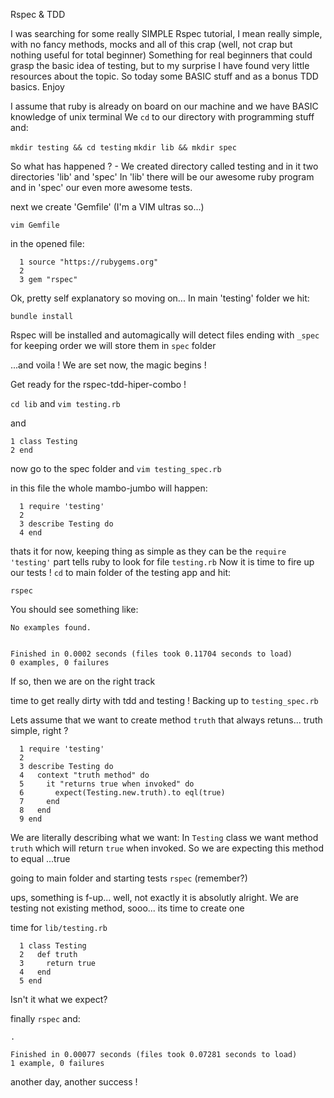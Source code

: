 ---
---

Rspec & TDD

I was searching for some really SIMPLE Rspec tutorial, I mean really simple, with no fancy methods, mocks and all of this crap
(well, not crap but nothing useful for total beginner) Something for real beginners that could grasp the basic idea of testing,
but to my surprise I have found very little resources about the topic. So today some BASIC stuff and as a bonus TDD basics. Enjoy

I assume that ruby is already on board on our machine and we have BASIC knowledge of unix terminal
We `cd` to our directory with programming stuff and:

`mkdir testing && cd testing`
`mkdir lib && mkdir spec`

So what has happened ? - We created directory called testing and in it two directories 'lib' and 'spec'
In 'lib' there will be our awesome ruby program and in 'spec' our even more awesome tests.

next we create 'Gemfile'
(I'm a VIM ultras so...)

`vim Gemfile`

in the opened file:

```
  1 source "https://rubygems.org"
  2
  3 gem "rspec"
```

Ok, pretty self explanatory so moving on...
In main 'testing' folder we hit:

`bundle install`

Rspec will be installed and automagically will detect files ending with `_spec` for keeping order we will store them in `spec` folder

...and voila ! We are set now, the magic begins !

Get ready for the rspec-tdd-hiper-combo !

`cd lib` and `vim testing.rb`

and

```
1 class Testing
2 end
```

now go to the spec folder and `vim testing_spec.rb`

in this file the whole mambo-jumbo will happen:

```
  1 require 'testing'
  2
  3 describe Testing do
  4 end
```

thats it for now, keeping thing as simple as they can be
the `require 'testing'` part tells ruby to look for file `testing.rb`
Now it is time to fire up our tests ! `cd` to main folder of the testing app and hit:

`rspec`

You should see something like:

```
No examples found.


Finished in 0.0002 seconds (files took 0.11704 seconds to load)
0 examples, 0 failures
```

If so, then we are on the right track

time to get really dirty with tdd and testing !
Backing up to `testing_spec.rb`

Lets assume that we want to create method `truth` that always retuns... truth
simple, right ?

```
  1 require 'testing'
  2
  3 describe Testing do
  4   context "truth method" do
  5     it "returns true when invoked" do
  6       expect(Testing.new.truth).to eql(true)
  7     end
  8   end
  9 end

```

We are literally describing what we want:
In `Testing` class we want method `truth` which will return `true` when invoked.
So we are expecting this method to equal ...true

going to main folder and starting tests `rspec` (remember?)

ups, something is f-up... well, not exactly it is absolutly alright.
We are testing not existing method, sooo... its time to create one

time for `lib/testing.rb`

```
  1 class Testing
  2   def truth
  3     return true
  4   end
  5 end
```

Isn't it what we expect?

finally `rspec` and:

```
.

Finished in 0.00077 seconds (files took 0.07281 seconds to load)
1 example, 0 failures
```

another day, another success !

